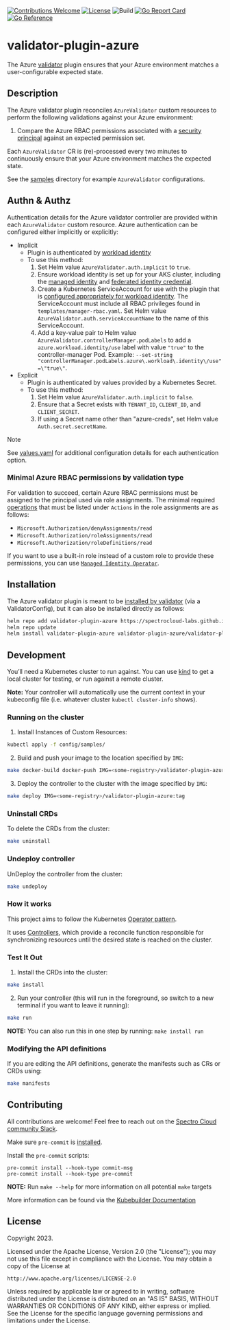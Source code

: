 [![Contributions Welcome](https://img.shields.io/badge/contributions-welcome-brightgreen.svg?style=flat)](https://github.com/spectrocloud-labs/validator-plugin-azure/issues)
[![License](https://img.shields.io/badge/License-Apache%202.0-blue.svg)](https://opensource.org/licenses/Apache-2.0)
![Build](https://github.com/spectrocloud-labs/validator-plugin-azure/actions/workflows/build_container.yaml/badge.svg)
[![Go Report Card](https://goreportcard.com/badge/github.com/spectrocloud-labs/validator-plugin-azure)](https://goreportcard.com/report/github.com/spectrocloud-labs/validator-plugin-azure)
[![Go Reference](https://pkg.go.dev/badge/github.com/spectrocloud-labs/validator-plugin-azure.svg)](https://pkg.go.dev/github.com/spectrocloud-labs/validator-plugin-azure)

# validator-plugin-azure

The Azure [validator](https://github.com/spectrocloud-labs/validator) plugin ensures that your Azure environment matches a user-configurable expected state.

## Description

The Azure validator plugin reconciles `AzureValidator` custom resources to perform the following validations against your Azure environment:

1. Compare the Azure RBAC permissions associated with a [security principal](https://learn.microsoft.com/en-us/azure/role-based-access-control/overview#security-principal) against an expected permission set.

Each `AzureValidator` CR is (re)-processed every two minutes to continuously ensure that your Azure environment matches the expected state.

See the [samples](https://github.com/spectrocloud-labs/validator-plugin-azure/tree/main/config/samples) directory for example `AzureValidator` configurations.

## Authn & Authz

Authentication details for the Azure validator controller are provided within each `AzureValidator` custom resource. Azure authentication can be configured either implicitly or explicitly:

* Implicit
  * Plugin is authenticated by [workload identity](https://learn.microsoft.com/en-us/azure/aks/workload-identity-overview)
  * To use this method:
    1. Set Helm value `AzureValidator.auth.implicit` to `true`.
    1. Ensure workload identity is set up for your AKS cluster, including the [managed identity](https://learn.microsoft.com/en-us/azure/aks/workload-identity-deploy-cluster#create-a-managed-identity) and [federated identity credential](https://learn.microsoft.com/en-us/azure/aks/workload-identity-deploy-cluster#establish-federated-identity-credential).
    1. Create a Kubernetes ServiceAccount for use with the plugin that is [configured appropriately for workload identity](https://learn.microsoft.com/en-us/azure/aks/workload-identity-deploy-cluster#create-kubernetes-service-account). The ServiceAccount must include all RBAC privileges found in `templates/manager-rbac.yaml`. Set Helm value `AzureValidator.auth.serviceAccountName` to the name of this ServiceAccount.
    1. Add a key-value pair to Helm value `AzureValidator.controllerManager.podLabels` to add a `azure.workload.identity/use` label with value `"true"` to the controller-manager Pod. Example: `--set-string "controllerManager.podLabels.azure\.workload\.identity\/use"=\"true\"`.
* Explicit
  * Plugin is authenticated by values provided by a Kubernetes Secret.
  * To use this method:
    1. Set Helm value `AzureValidator.auth.implicit` to `false`.
    1. Ensure that a Secret exists with `TENANT_ID`, `CLIENT_ID`, and `CLIENT_SECRET`.
    1. If using a Secret name other than "azure-creds", set Helm value `Auth.secret.secretName`.

> [!NOTE]
> See [values.yaml](https://github.com/spectrocloud-labs/validator-plugin-azure/tree/main/chart/validator-plugin-azure/values.yaml) for additional configuration details for each authentication option.

### Minimal Azure RBAC permissions by validation type

For validation to succeed, certain Azure RBAC permissions must be assigned to the principal used via role assignments. The minimal required [operations](https://learn.microsoft.com/en-us/azure/role-based-access-control/resource-provider-operations) that must be listed under `Actions` in the role assignments are as follows:

* `Microsoft.Authorization/denyAssignments/read`
* `Microsoft.Authorization/roleAssignments/read`
* `Microsoft.Authorization/roleDefinitions/read`

If you want to use a built-in role instead of a custom role to provide these permissions, you can use [`Managed Identity Operator`](https://learn.microsoft.com/en-us/azure/role-based-access-control/built-in-roles#managed-identity-operator).

## Installation

The Azure validator plugin is meant to be [installed by validator](https://github.com/spectrocloud-labs/validator/tree/gh_pages#installation) (via a ValidatorConfig), but it can also be installed directly as follows:

```bash
helm repo add validator-plugin-azure https://spectrocloud-labs.github.io/validator-plugin-azure
helm repo update
helm install validator-plugin-azure validator-plugin-azure/validator-plugin-azure -n validator-plugin-azure --create-namespace
```

## Development

You’ll need a Kubernetes cluster to run against. You can use [kind](https://sigs.k8s.io/kind) to get a local cluster for testing, or run against a remote cluster.

**Note:** Your controller will automatically use the current context in your kubeconfig file (i.e. whatever cluster `kubectl cluster-info` shows).

### Running on the cluster

1. Install Instances of Custom Resources:

```sh
kubectl apply -f config/samples/
```

2. Build and push your image to the location specified by `IMG`:

```sh
make docker-build docker-push IMG=<some-registry>/validator-plugin-azure:tag
```

3. Deploy the controller to the cluster with the image specified by `IMG`:

```sh
make deploy IMG=<some-registry>/validator-plugin-azure:tag
```

### Uninstall CRDs

To delete the CRDs from the cluster:

```sh
make uninstall
```

### Undeploy controller

UnDeploy the controller from the cluster:

```sh
make undeploy
```

### How it works

This project aims to follow the Kubernetes [Operator pattern](https://kubernetes.io/docs/concepts/extend-kubernetes/operator/).

It uses [Controllers](https://kubernetes.io/docs/concepts/architecture/controller/), which provide a reconcile function responsible for synchronizing resources until the desired state is reached on the cluster.

### Test It Out

1. Install the CRDs into the cluster:

```sh
make install
```

2. Run your controller (this will run in the foreground, so switch to a new terminal if you want to leave it running):

```sh
make run
```

**NOTE:** You can also run this in one step by running: `make install run`

### Modifying the API definitions

If you are editing the API definitions, generate the manifests such as CRs or CRDs using:

```sh
make manifests
```

## Contributing

All contributions are welcome! Feel free to reach out on the [Spectro Cloud community Slack](https://spectrocloudcommunity.slack.com/join/shared_invite/zt-g8gfzrhf-cKavsGD_myOh30K24pImLA#/shared-invite/email).

Make sure `pre-commit` is [installed](https://pre-commit.com#install).

Install the `pre-commit` scripts:

```console
pre-commit install --hook-type commit-msg
pre-commit install --hook-type pre-commit
```

**NOTE:** Run `make --help` for more information on all potential `make` targets

More information can be found via the [Kubebuilder Documentation](https://book.kubebuilder.io/introduction.html)

## License

Copyright 2023.

Licensed under the Apache License, Version 2.0 (the "License");
you may not use this file except in compliance with the License.
You may obtain a copy of the License at

    http://www.apache.org/licenses/LICENSE-2.0

Unless required by applicable law or agreed to in writing, software
distributed under the License is distributed on an "AS IS" BASIS,
WITHOUT WARRANTIES OR CONDITIONS OF ANY KIND, either express or implied.
See the License for the specific language governing permissions and
limitations under the License.
